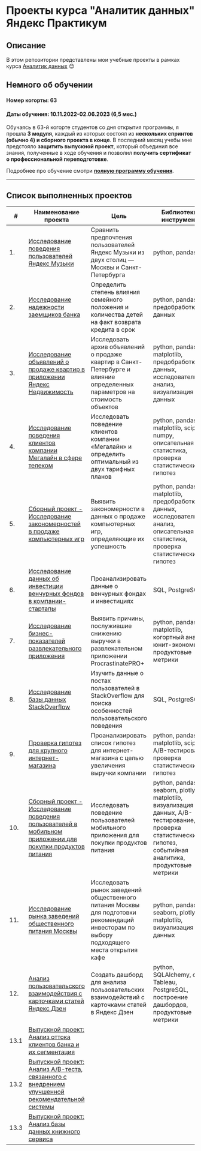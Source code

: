 # Проекты курса "Аналитик данных" Яндекс Практикум 

## Описание

В этом репозитории представлены мои учебные проекты в рамках курса [Аналитик данных](https://practicum.yandex.ru/data-analyst/) 😊

## Немного об обучении

#### Номер когорты: 63
#### Даты обучения: 10.11.2022-02.06.2023 (6,5 мес.)

Обучаясь в 63-й когорте студентов со дня открытия программы, я прошла **3 модуля**, каждый из которых состоял из **нескольких спринтов (обычно 4) и сборного проекта в конце**. В последний месяц учебы мне предстояло **защитить выпускной проект**, который объединил все знания, полученные в ходе обучения и позволил **получить сертификат о профессиональной переподготовке**. 

Подробнее про обучение смотри [**полную программу обучения**](https://code.s3.yandex.net/consult/programs/Аналитик_данных_от_Яндекс_Практикума.pdf).
***

## Список выполненных проектов 
| #    | Наименование проекта                | Цель                                                     | Библиотеки и инструменты                                                         |
| ---- | ------------------------------------------------------------ | ------------------------------------------------------------ | ------------------------------------------------------------ 
| 1.   | [Исследование поведения пользователей Яндекс Музыки](https://github.com/fil0kate/YandexPracticum_DataAnalyst/tree/main/Проект%20№1.%20Исследование%20поведения%20пользователей%20Яндекс%20Музыки) | Сравнить предпочтения пользователей Яндекс Музыки из двух столиц — Москвы и Санкт-Петербурга | python, pandas |
| 2.   | [Исследование надежности заемщиков банка](https://github.com/fil0kate/YandexPracticum_DataAnalyst/tree/main/Проект%20№2.%20Исследование%20надежности%20заемщиков%20банка) | Определить степень влияния семейного положения и количества детей на факт возврата кредита в срок | python, pandas, предобработка данных |
| 3.   | [Исследование объявлений о продаже квартир в приложении Яндекс Недвижимость](https://github.com/fil0kate/YandexPracticum_DataAnalyst/tree/main/Проект%20№3.%20Исследование%20объявлений%20о%20продаже%20квартир%20в%20приложении%20Яндекс%20Недвижимость) | Исследовать архив объявлений о продаже квартир в Санкт-Петербурге и влияние определенных параметров на стоимость объектов | python, pandas, matplotlib, предобработка данных, исследовательский анализ, визуализация данных |
| 4.   | [Исследование поведения клиентов компании Мегалайн в сфере телеком](https://github.com/fil0kate/YandexPracticum_DataAnalyst/tree/main/Проект%20№4.%20Исследование%20поведения%20клиентов%20компании%20Мегалайн%20в%20сфере%20телеком) | Исследовать поведение клиентов компании «Мегалайн» и определить оптимальный из двух тарифных планов | python, pandas, matplotlib, scipy, numpy, описательная статистика, проверка статистических гипотез |
| 5.   | [Сборный проект - Исследование закономерностей в продаже компьютерных игр](https://github.com/fil0kate/YandexPracticum_DataAnalyst/tree/main/Проект%20№5.%20Исследование%20закономерностей%20в%20продаже%20компьютерных%20игр) | Выявить закономерности в данных о продаже компьютерных игр, определяющие их успешность | python, pandas, matplotlib, предобработка данных, исследовательский анализ, описательная статистика, проверка статистических гипотез |
| 6.   | [Исследование данных об инвестиции венчурных фондов в компании-стартапы](https://github.com/fil0kate/YandexPracticum_DataAnalyst/tree/main/Проект%20№6.%20Исследование%20рынка%20инвестиций%20) | Проанализировать данные о венчурных фондах и инвестициях | SQL, PostgreSQL |
| 7.   | [Исследование бизнес-показателей развлекательного приложения](https://github.com/fil0kate/YandexPracticum_DataAnalyst/tree/main/Проект%20№7.%20Исследование%20бизнес-показателей%20развлекательного%20приложения) | Выявить причины, послужившие снижению выручки в развлекательном приложении ProcrastinatePRO+ | python, pandas, matplotlib, когортный анализ, юнит-экономика, продуктовые метрики |
| 8.   | [Исследование базы данных StackOverflow](https://github.com/fil0kate/YandexPracticum_DataAnalyst/tree/main/Проект%20№8.%20Исследование%20базы%20данных%20Stackoverflow%20) | Изучить данные о постах пользователей в StackOverflow для поиска особенностей пользовательского поведения | SQL, PostgreSQL |
| 9.   | [Проверка гипотез для крупного интернет-магазина](https://github.com/fil0kate/YandexPracticum_DataAnalyst/tree/main/Проект%20№9.%20Проверка%20гипотез%20для%20крупного%20интернет-магазина) | Проанализировать список гипотез для интернет-магазина с целью увеличения выручки компании | python, pandas, matplotlib, scipy, A/B-тестирование, проверка статистических гипотез |
| 10.   | [Сборный проект - Исследование поведения пользователей в мобильном приложении для покупки продуктов питания](https://github.com/fil0kate/YandexPracticum_DataAnalyst/tree/main/Проект%20№10.%20%20Исследование%20поведения%20пользователей%20в%20мобильном%20приложении%20для%20покупки%20продуктов%20питания) | Исследовать поведение пользователей мобильного приложения для покупки продуктов питания | python, pandas, seaborn, plotly, matplotlib, визуализация данных, A/B-тестирование, проверка статистических гипотез, событийная аналитика, продуктовые метрики |
| 11.   | [Исследование рынка заведений общественного питания Москвы](https://github.com/fil0kate/YandexPracticum_DataAnalyst/tree/main/Проект%20№11.%20Исследование%20рынка%20заведений%20общественного%20питания%20Москвы) | Исследовать рынок заведений общественного питания Москвы для подготовки рекомендаций инвесторам по выбору подходящего места открытия кафе | python, pandas, seaborn, plotly, matplotlib, визуализация данных |
| 12.   | [Анализ пользовательского взаимодействия с карточками статей Яндекс Дзен](https://github.com/fil0kate/YandexPracticum_DataAnalyst/tree/main/Проект%20№12.%20Анализ%20пользовательского%20взаимодействия%20с%20карточками%20статей%20Яндекс%20Дзен) | Создать дашборд для анализа пользовательских взаимодействий с карточками статей в Яндекс Дзен | python, SQLAlchemy, dash, Tableau, PostgreSQL, построение дашбордов, продуктовые метрики |
| 13.1   | [Выпускной проект: Анализ оттока клиентов банка и их сегментация](https://github.com/fil0kate/YandexPracticum_DataAnalyst/tree/main/Выпускной%20проект%20) |  |  |
| 13.2   | [Выпускной проект: Анализ A/B-теста, связанного с внедрением улучшенной рекомендательной системы](https://github.com/fil0kate/YandexPracticum_DataAnalyst/tree/main/Выпускной%20проект%20) |  |  |
| 13.3   | [Выпускной проект: Анализ базы данных книжного сервиса](https://github.com/fil0kate/YandexPracticum_DataAnalyst/tree/main/Выпускной%20проект%20) |  |  |

